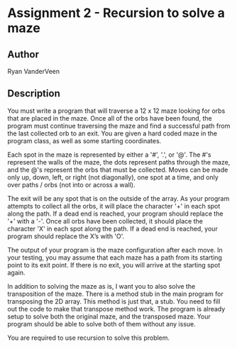 # Assignment 2 - Recursion to solve a maze

## Author
Ryan VanderVeen


## Description

You must write a program that will traverse a 12 x 12 maze looking for orbs that are placed in the maze. Once all of the orbs have been found, the program must continue traversing the maze and find a successful path from the last collected orb to an exit. You are given a hard coded maze in the program class, as well as some starting coordinates.

Each spot in the maze is represented by either a '#', '.', or '@'. The #'s represent the walls of the maze, the dots represent paths through the maze, and the @'s represent the orbs that must be collected. Moves can be made only up, down, left, or right (not diagonally), one spot at a time, and only over paths / orbs (not into or across a wall).

The exit will be any spot that is on the outside of the array. As your program attempts to collect all the orbs, it will place the character '+' in each spot along the path. If a dead end is reached, your program should replace the '+' with a '-'. Once all orbs have been collected, it should place the character 'X' in each spot along the path. If a dead end is reached, your program should replace the X’s with 'O'.

The output of your program is the maze configuration after each move. In your testing, you may assume that each maze has a path from its starting point to its exit point. If there is no exit, you will arrive at the starting spot again.

In addition to solving the maze as is, I want you to also solve the transposition of the maze. There is a method stub in the main program for transposing the 2D array. This method is just that, a stub. You need to fill out the code to make that transpose method work. The program is already setup to solve both the original maze, and the transposed maze. Your program should be able to solve both of them without any issue.

You are required to use recursion to solve this problem.
